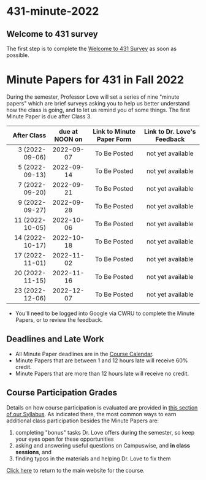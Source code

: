 # 431-minute-2022

## Welcome to 431 survey

The first step is to complete the [Welcome to 431 Survey](https://bit.ly/431-2022-welcome-survey) as soon as possible.

# Minute Papers for 431 in Fall 2022

During the semester, Professor Love will set a series of nine "minute papers" which are brief surveys asking you to help us better understand how the class is going, and to let us remind you of some things. The first Minute Paper is due after Class 3.

After Class | due at NOON on | Link to Minute Paper Form | Link to Dr. Love's Feedback
----------: | :------: | :--------: | :----------:
3 (2022-09-06) | 2022-09-07 | To Be Posted | not yet available
5 (2022-09-13) | 2022-09-14 | To Be Posted | not yet available
7 (2022-09-20) | 2022-09-21 | To Be Posted | not yet available
9 (2022-09-27) | 2022-09-28 | To Be Posted | not yet available
11 (2022-10-05) | 2022-10-06 | To Be Posted | not yet available
14 (2022-10-17) | 2022-10-18 | To Be Posted | not yet available
17 (2022-11-01) | 2022-11-02 | To Be Posted | not yet available
20 (2022-11-15) | 2022-11-16 | To Be Posted | not yet available
23 (2022-12-06) | 2022-12-07 | To Be Posted | not yet available

- You'll need to be logged into Google via CWRU to complete the Minute Papers, or to review the feedback.

## Deadlines and Late Work

- All Minute Paper deadlines are in the [Course Calendar](https://thomaselove.github.io/431-2022/calendar.html).
- Minute Papers that are between 1 and 12 hours late will receive 60% credit. 
- Minute Papers that are more than 12 hours late will receive no credit.

## Course Participation Grades

Details on how course participation is evaluated are provided in [this section of our Syllabus](https://thomaselove.github.io/431-syllabus-2022/assignments.html#class-participation). As indicated there, the most common ways to earn additional class participation besides the Minute Papers are:

1. completing "bonus" tasks Dr. Love offers during the semester, so keep your eyes open for these opportunities
2. asking and answering useful questions on Campuswise, and **in class sessions**, and 
3. finding typos in the materials and helping Dr. Love to fix them

[Click here](https://thomaselove.github.io/431-2022/) to return to the main website for the course.

